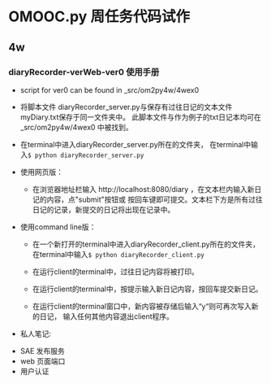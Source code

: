 # OMOOC.py 周任务代码试作

## 4w

### diaryRecorder-verWeb-ver0 使用手册

- script for ver0 can be found in _src/om2py4w/4wex0

- 将脚本文件 diaryRecorder_server.py与保存有过往日记的文本文件myDiary.txt保存于同一文件夹中。
  此脚本文件与作为例子的txt日记本均可在 _src/om2py4w/4wex0 中被找到。

- 在terminal中进入diaryRecorder\_server.py所在的文件夹，
  在terminal中输入```$ python diaryRecorder_server.py```
  
- 使用网页版：
  
  - 在浏览器地址栏输入 http://localhost:8080/diary ，在文本栏内输入新日记的内容，点"submit"按钮或
    按回车键即可提交。文本栏下方是所有过往日记的记录，新提交的日记将出现在记录中。
    
- 使用command line版：

  - 在一个新打开的terminal中进入diaryRecorder\_client.py所在的文件夹，
    在terminal中输入```$ python diaryRecorder_client.py``` 

  - 在运行client的terminal中，过往日记内容将被打印。

  - 在运行client的terminal中，按提示输入新日记内容，按回车提交新日记。

  - 在运行client的terminal窗口中，新内容被存储后输入“y“则可再次写入新的日记，
    输入任何其他内容退出client程序。
  
- 私人笔记:
 + SAE 发布服务
 + web 页面端口
 + 用户认证
